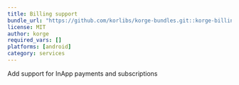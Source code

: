 ```yaml
---
title: Billing support
bundle_url: "https://github.com/korlibs/korge-bundles.git::korge-billing::4ac7fcee689e1b541849cedd1e017016128624b9##cbde3d386e8d792855b7ef64e5e700f43b7bb367aedc6a27198892e41d50844b"
license: MIT
author: korge
required_vars: []
platforms: [android]
category: services
---
```


Add support for InApp payments and subscriptions